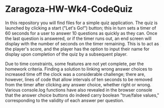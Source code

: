 # Zaragoza-HW-Wk4-CodeQuiz

In this repository you will find files for a simple quiz application. The quiz is launched by clicking a start ("Let's Go!") button; this in turn sets a timer of 60 seconds
for a user to answer 10 questions as quickly as they can. Once the last question is answered, or if the timer runs out, an end screen will display with the number of seconds
on the timer remaining. This is to act as the player's score, and the player has the option to input their name for display upon completion of the quiz by a subsequent player.

Due to time constraints, some features are not yet complete, per the homework criteria. Finding a solution to linking wrong answer choices to increased time off the clock was
a considerable challenge; there are, however, lines of code that allow intervals of ten seconds to be removed from the timer after clicking any answer choice, whether right or
wrong. Various console.log functions have also revealed in the browser console that the answer choice buttons do indeed carry boolean "true/false values," corresponding to
the validity of each answer per question.